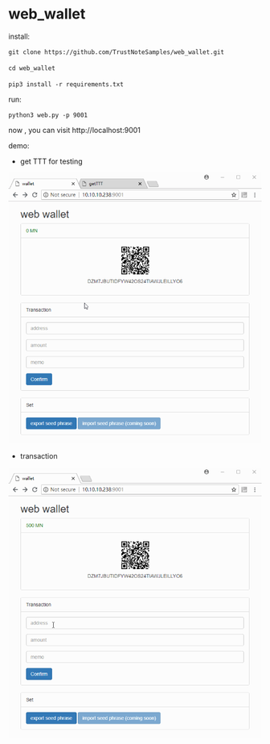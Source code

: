 # web_wallet

install:

```
git clone https://github.com/TrustNoteSamples/web_wallet.git

cd web_wallet

pip3 install -r requirements.txt
```

run:

```
python3 web.py -p 9001
```

now , you can visit http://localhost:9001

demo:

* get TTT for testing

![demo 1](webwallet.gif)

* transaction

![demo 2](transaction.gif)
